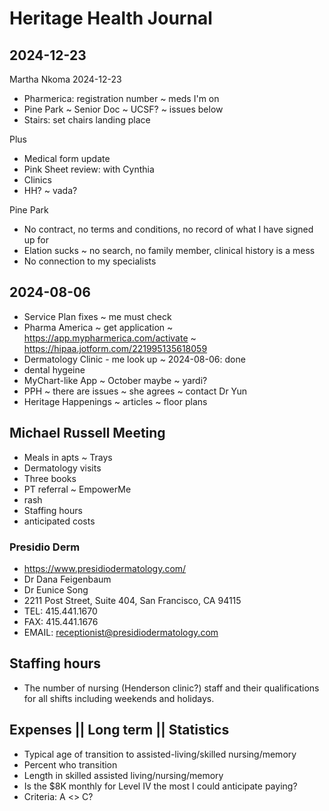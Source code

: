 # Heritage Health Journal

## 2024-12-23


Martha Nkoma 2024-12-23

* Pharmerica: registration number ~ meds I'm on
* Pine Park ~ Senior Doc ~ UCSF? ~ issues below
* Stairs: set chairs landing place

Plus

* Medical form update
* Pink Sheet review: with Cynthia
* Clinics
* HH? ~ vada?

Pine Park

* No contract, no terms and conditions, no record of what I have signed up for
* Elation sucks ~ no search, no family member, clinical history is a mess
* No connection to my specialists


## 2024-08-06

* Service Plan fixes ~ me must check
* Pharma America ~ get application ~ https://app.mypharmerica.com/activate ~ https://hipaa.jotform.com/221995135618059
* Dermatology Clinic - me look up ~ 2024-08-06: done
* dental hygeine
* MyChart-like App ~ October maybe ~ yardi?
* PPH ~ there are issues ~ she agrees ~ contact Dr Yun
* Heritage Happenings ~ articles ~ floor plans

## Michael Russell Meeting

* Meals in apts ~ Trays
* Dermatology visits
* Three books
* PT referral ~ EmpowerMe
* rash
* Staffing hours
* anticipated costs

### Presidio Derm

* https://www.presidiodermatology.com/
* Dr Dana Feigenbaum
* Dr Eunice Song
* 2211 Post Street, Suite 404, San Francisco, CA 94115
* TEL: 415.441.1670
* FAX: 415.441.1676
* EMAIL: receptionist@presidiodermatology.com

## Staffing hours

* The number of nursing (Henderson clinic?) staff and their qualifications for all shifts including weekends and holidays.


## Expenses || Long term || Statistics

* Typical age of transition to assisted-living/skilled nursing/memory
* Percent who transition
* Length in skilled assisted living/nursing/memory
* Is the $8K monthly for Level IV the most I could anticipate paying?
* Criteria: A <> C?
